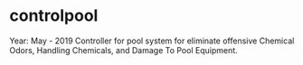 # controlpool
Year: May - 2019
Controller for pool system for eliminate offensive Chemical Odors, Handling Chemicals, and Damage To Pool Equipment.
